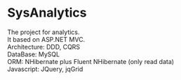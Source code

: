 # SysAnalytics

The project for analytics.</br>
It based on ASP.NET MVC.</br>
Architecture: DDD, CQRS</br>
DataBase: MySQL</br>
ORM: NHibernate plus Fluent NHibernate (only read data)</br>
Javascript: JQuery, jqGrid</br>
